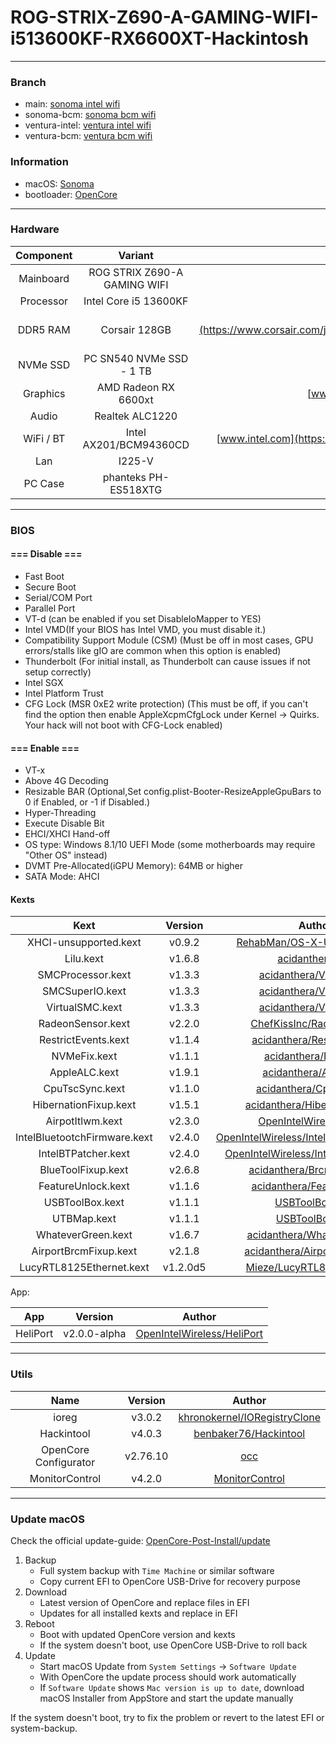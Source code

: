 # ROG-STRIX-Z690-A-GAMING-WIFI-i513600KF-RX6600XT-Hackintosh

---

### Branch

- main: [sonoma intel wifi](https://github.com/cuihairu/ROG-STRIX-Z690-A-GAMING-WIFI-i513600KF-RX6600XT-Hackintosh)
- sonoma-bcm: [sonoma bcm wifi](https://github.com/cuihairu/ROG-STRIX-Z690-A-GAMING-WIFI-i513600KF-RX6600XT-Hackintosh/tree/sonoma-bcm)
- ventura-intel: [ventura intel wifi](https://github.com/cuihairu/ROG-STRIX-Z690-A-GAMING-WIFI-i513600KF-RX6600XT-Hackintosh/tree/ventura-intel)
- ventura-bcm: [ventura bcm wifi](https://github.com/cuihairu/ROG-STRIX-Z690-A-GAMING-WIFI-i513600KF-RX6600XT-Hackintosh/tree/ventura-bcm)



### Information 

- macOS: [Sonoma](https://www.apple.com/macos/sonoma/)
- bootloader: [OpenCore](https://github.com/acidanthera/OpenCorePkg/releases/latest)

---


### Hardware

| Component    | Variant                      | Link                                                                                                                                           |
|:------------:|:----------------------------:|:----------------------------------------------------------------------------------------------------------------------------------------------:|
| Mainboard    | ROG STRIX Z690-A GAMING WIFI | [rog.asus.com](https://rog.asus.com/motherboards/rog-strix/rog-strix-z690-a-gaming-wifi-model/)                                                |
| Processor    | Intel Core i5 13600KF        | [ark.intel.com](https://ark.intel.com/content/www/us/en/ark/products/230494/intel-core-i5-13600kf-processor-24m-cache-up-to-5-10-ghz.html)     |
| DDR5 RAM     | Corsair 128GB                | [www.corsair.com](https://www.corsair.com/ja/zh/%E7%B1%BB%E5%88%AB/%E4%BA%A7%E5%93%81/%E5%86%85%E5%AD%98/VENGEANCE-LPX/p/CMK128GX4M4A2666C16)  |
| NVMe SSD     | PC SN540 NVMe SSD - 1 TB     | [www.westerndigital.com](www.westerndigital.com)                                                                                               |
| Graphics     | AMD Radeon RX 6600xt         | [www.amd.com](https://www.amd.com/en/products/graphics/amd-radeon-rx-6600-xt)                                                                  |
| Audio        | Realtek ALC1220              | [Supported-codecs](https://github.com/acidanthera/AppleALC/wiki/Supported-codecs)                                                              |
| WiFi / BT    | Intel AX201/BCM94360CD       | [www.intel.com](https://www.intel.com/content/www/us/en/products/sku/130293/intel-wifi-6-ax201-gig/specifications.html)                        |
| Lan          | I225-V                       |                                                                                                                                                |
| PC Case      | phanteks PH-ES518XTG         | [phanteks.cn](https://phanteks.cn/Evolv_Series/PH-ES518XTG)                                                                                    |


---

### BIOS 

#### === Disable ===
- Fast Boot
- Secure Boot
- Serial/COM Port
- Parallel Port
- VT-d (can be enabled if you set DisableIoMapper to YES)
- Intel VMD(If your BIOS has Intel VMD, you must disable it.)
- Compatibility Support Module (CSM) (Must be off in most cases, GPU errors/stalls like gIO are common when this option is enabled)
- Thunderbolt (For initial install, as Thunderbolt can cause issues if not setup correctly)
- Intel SGX
- Intel Platform Trust
- CFG Lock (MSR 0xE2 write protection) (This must be off, if you can't find the option then enable AppleXcpmCfgLock under Kernel -> Quirks. Your hack will not boot with CFG-Lock enabled)

#### === Enable ===
- VT-x
- Above 4G Decoding
- Resizable BAR (Optional,Set config.plist-Booter-ResizeAppleGpuBars to 0 if Enabled, or -1 if Disabled.)
- Hyper-Threading
- Execute Disable Bit
- EHCI/XHCI Hand-off
- OS type: Windows 8.1/10 UEFI Mode (some motherboards may require "Other OS" instead)
- DVMT Pre-Allocated(iGPU Memory): 64MB or higher
- SATA Mode: AHCI



#### Kexts

|             Kext             |   Version    |                            Author                            |
| :--------------------------: | :----------: | :----------------------------------------------------------: |
|    XHCI-unsupported.kext     |    v0.9.2    | [RehabMan/OS-X-USB-Inject-All](https://github.com/RehabMan/OS-X-USB-Inject-All/tree/master/XHCI-unsupported.kext) |
|          Lilu.kext           |    v1.6.8    | [acidanthera/Lilu](https://github.com/acidanthera/Lilu/releases) |
|      SMCProcessor.kext       |    v1.3.3    | [acidanthera/VirtualSMC](https://github.com/acidanthera/VirtualSMC/releases) |
|       SMCSuperIO.kext        |    v1.3.3    | [acidanthera/VirtualSMC](https://github.com/acidanthera/VirtualSMC/releases) |
|       VirtualSMC.kext        |    v1.3.3    | [acidanthera/VirtualSMC](https://github.com/acidanthera/VirtualSMC/releases) |
|      RadeonSensor.kext       |    v2.2.0    | [ChefKissInc/RadeonSensor](https://github.com/ChefKissInc/RadeonSensor/releases) |
|     RestrictEvents.kext      |    v1.1.4    | [acidanthera/RestrictEvents](https://github.com/acidanthera/RestrictEvents) |
|         NVMeFix.kext         |    v1.1.1    | [acidanthera/NVMeFix](https://github.com/acidanthera/NVMeFix) |
|     AppleALC.kext            |    v1.9.1    | [acidanthera/AppleALC](https://github.com/acidanthera/AppleALC/releases)          |
|     CpuTscSync.kext          |    v1.1.0    | [acidanthera/CpuTscSync](https://github.com/acidanthera/CpuTscSync/releases)      |
| HibernationFixup.kext        |    v1.5.1    | [acidanthera/HibernationFixup](https://github.com/acidanthera/HibernationFixup/releases)    |
|       AirpotItlwm.kext       |    v2.3.0    | [OpenIntelWireless/itlwm](https://github.com/OpenIntelWireless/itlwm/releases) |
| IntelBluetootchFirmware.kext |    v2.4.0    | [OpenIntelWireless/IntelBluetoothFirmware](https://github.com/OpenIntelWireless/IntelBluetoothFirmware/releases) |
|     IntelBTPatcher.kext      |    v2.4.0    | [OpenIntelWireless/IntelBTPatcher.kext](https://github.com/OpenIntelWireless/IntelBluetoothFirmware/releases) |
|      BlueToolFixup.kext      |    v2.6.8    | [acidanthera/BrcmPatchRAM](https://github.com/acidanthera/BrcmPatchRAM/releases) |
|      FeatureUnlock.kext      |    v1.1.6    | [acidanthera/FeatureUnlock](https://github.com/acidanthera/FeatureUnlock/releases) |
|       USBToolBox.kext        |    v1.1.1    | [USBToolBox/kext](https://github.com/USBToolBox/kext/releases) |
|         UTBMap.kext          |    v1.1.1    | [USBToolBox/tool](https://github.com/USBToolBox/tool)     |
|      WhateverGreen.kext      |    v1.6.7    | [acidanthera/WhateverGreen/](https://github.com/acidanthera/WhateverGreen/releases) |
|    AirportBrcmFixup.kext     |    v2.1.8    | [acidanthera/AirportBrcmFixup](https://github.com/acidanthera/AirportBrcmFixup/releases) |
|LucyRTL8125Ethernet.kext| v1.2.0d5 | [Mieze/LucyRTL8125Ethernet](https://github.com/Mieze/LucyRTL8125Ethernet/releases) |

App:


|     App      | Version | Author                                                       |
| :----------: | :-----: | ------------------------------------------------------------ |
|   HeliPort   | v2.0.0-alpha | [OpenIntelWireless/HeliPort](https://github.com/OpenIntelWireless/HeliPort/releases) |

---

### Utils

| Name                                 | Version      | Author                                                                                                             |
|:------------------------------------:|:------------:|:------------------------------------------------------------------------------------------------------------------:|
| ioreg                                | v3.0.2       | [khronokernel/IORegistryClone](https://github.com/khronokernel/IORegistryClone/blob/master/ioreg-302.zip)          |
| Hackintool                           | v4.0.3       | [benbaker76/Hackintool](https://github.com/benbaker76/Hackintool/releases)                                         |
| OpenCore Configurator                | v2.76.10     | [occ](https://mackie100projects.altervista.org/download-opencore-configurator/)                                    |
| MonitorControl                       | v4.2.0       | [MonitorControl](https://github.com/MonitorControl/MonitorControl/releases)                                        |

---


### Update macOS

Check the official update-guide: [OpenCore-Post-Install/update](https://dortania.github.io/OpenCore-Post-Install/universal/update.html)

1. Backup
   - Full system backup with `Time Machine` or similar software
   - Copy current EFI to OpenCore USB-Drive for recovery purpose
2. Download
   - Latest version of OpenCore and replace files in EFI
   - Updates for all installed kexts and replace in EFI
3. Reboot
   - Boot with updated OpenCore version and kexts
   - If the system doesn't boot, use OpenCore USB-Drive to roll back
4. Update
   - Start macOS Update from `System Settings` -> `Software Update`
   - With OpenCore the update process should work automatically
   - If `Software Update` shows `Mac version is up to date`, download macOS Installer from AppStore and start the update manually

If the system doesn't boot, try to fix the problem or revert to the latest EFI or system-backup.

